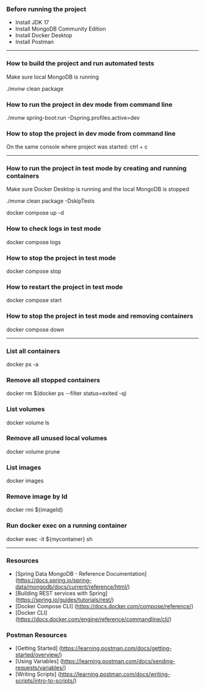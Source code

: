 
### Before running the project
- Install JDK 17
- Install MongoDB Community Edition
- Install Docker Desktop
- Install Postman

---

### How to build the project and run automated tests

Make sure local MongoDB is running

./mvnw clean package

### How to run the project in dev mode from command line

./mvnw spring-boot:run -Dspring.profiles.active=dev

### How to stop the project in dev mode from command line

On the same console where project was started: ctrl + c

---
### How to run the project in test mode by creating and running containers

Make sure Docker Desktop is running and the local MongoDB is stopped

./mvnw clean package -DskipTests

docker compose up -d

### How to check logs in test mode

docker compose logs

### How to stop the project in test mode

docker compose stop

### How to restart the project in test mode

docker compose start

### How to stop the project in test mode and removing containers

docker compose down

---
### List all containers
docker ps -a

### Remove all stopped containers
docker rm $(docker ps --filter status=exited -q)

### List volumes
docker volume ls

### Remove all unused local volumes
docker volume prune

### List images
docker images

### Remove image by Id
docker rmi ${imageId}

### Run docker exec on a running container
docker exec -it ${mycontainer} sh

---
### Resources
- [Spring Data MongoDB - Reference Documentation] (https://docs.spring.io/spring-data/mongodb/docs/current/reference/html/)
- [Building REST services with Spring] (https://spring.io/guides/tutorials/rest/)
- [Docker Compose CLI] (https://docs.docker.com/compose/reference/)
- [Docker CLI] (https://docs.docker.com/engine/reference/commandline/cli/)

### Postman Resources
- [Getting Started] (https://learning.postman.com/docs/getting-started/overview/)
- [Using Variables] (https://learning.postman.com/docs/sending-requests/variables/)
- [Writing Scripts] (https://learning.postman.com/docs/writing-scripts/intro-to-scripts/)

